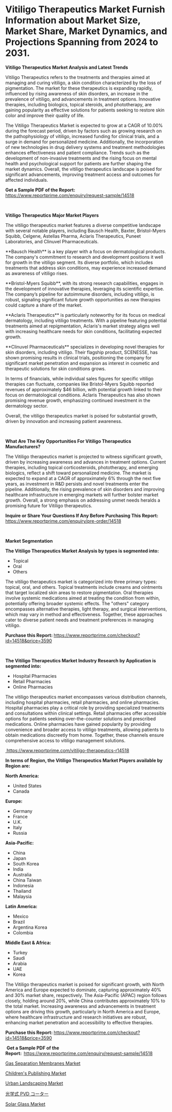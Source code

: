 <p><h1>Vitiligo Therapeutics Market Furnish Information about Market Size, Market Share, Market Dynamics, and Projections Spanning from 2024 to 2031.</h1></p><p><strong>Vitiligo Therapeutics Market Analysis and Latest Trends</strong></p>
<p><p>Vitiligo Therapeutics refers to the treatments and therapies aimed at managing and curing vitiligo, a skin condition characterized by the loss of pigmentation. The market for these therapeutics is expanding rapidly, influenced by rising awareness of skin disorders, an increase in the prevalence of vitiligo, and advancements in treatment options. Innovative therapies, including biologics, topical steroids, and phototherapy, are gaining popularity as effective solutions for patients seeking to restore skin color and improve their quality of life.</p><p>The Vitiligo Therapeutics Market is expected to grow at a CAGR of 10.00% during the forecast period, driven by factors such as growing research on the pathophysiology of vitiligo, increased funding for clinical trials, and a surge in demand for personalized medicine. Additionally, the incorporation of new technologies in drug delivery systems and treatment methodologies enhances effectiveness and patient compliance. Trends such as the development of non-invasive treatments and the rising focus on mental health and psychological support for patients are further shaping the market dynamics. Overall, the vitiligo therapeutics landscape is poised for significant advancements, improving treatment access and outcomes for affected individuals.</p></p>
<p><strong>Get a Sample PDF of the Report:&nbsp;</strong> <a href="https://www.reportprime.com/enquiry/request-sample/14518">https://www.reportprime.com/enquiry/request-sample/14518</a></p>
<p>&nbsp;</p>
<p><strong>Vitiligo Therapeutics Major Market Players</strong></p>
<p><p>The vitiligo therapeutics market features a diverse competitive landscape with several notable players, including Bausch Health, Baxter, Bristol-Myers Squibb, Celgene, Astellas Pharma, Aclaris Therapeutics, Puneet Laboratories, and Clinuvel Pharmaceuticals.</p><p>**Bausch Health** is a key player with a focus on dermatological products. The company's commitment to research and development positions it well for growth in the vitiligo segment. Its diverse portfolio, which includes treatments that address skin conditions, may experience increased demand as awareness of vitiligo rises.</p><p>**Bristol-Myers Squibb**, with its strong research capabilities, engages in the development of innovative therapies, leveraging its scientific expertise. The company’s pipeline for autoimmune disorders, including vitiligo, is robust, signaling significant future growth opportunities as new therapies could capture a share of the market.</p><p>**Aclaris Therapeutics** is particularly noteworthy for its focus on medical dermatology, including vitiligo treatments. With a pipeline featuring potential treatments aimed at repigmentation, Aclaris's market strategy aligns well with increasing healthcare needs for skin conditions, facilitating expected growth.</p><p>**Clinuvel Pharmaceuticals** specializes in developing novel therapies for skin disorders, including vitiligo. Their flagship product, SCENESSE, has shown promising results in clinical trials, positioning the company for significant market penetration and expansion as interest in cosmetic and therapeutic solutions for skin conditions grows.</p><p>In terms of financials, while individual sales figures for specific vitiligo therapies can fluctuate, companies like Bristol-Myers Squibb reported revenues of approximately $46 billion, with potential growth linked to their focus on dermatological conditions. Aclaris Therapeutics has also shown promising revenue growth, emphasizing continued investment in the dermatology sector.</p><p>Overall, the vitiligo therapeutics market is poised for substantial growth, driven by innovation and increasing patient awareness.</p></p>
<p>&nbsp;</p>
<p><strong>What Are The Key Opportunities For Vitiligo Therapeutics Manufacturers?</strong></p>
<p><p>The Vitiligo therapeutics market is projected to witness significant growth, driven by increasing awareness and advances in treatment options. Current therapies, including topical corticosteroids, phototherapy, and emerging biologics, reflect a shift toward personalized medicine. The market is expected to expand at a CAGR of approximately 6% through the next five years, as investment in R&D persists and novel treatments enter the pipeline. Additionally, the rising prevalence of skin disorders and improving healthcare infrastructure in emerging markets will further bolster market growth. Overall, a strong emphasis on addressing unmet needs heralds a promising future for Vitiligo therapeutics.</p></p>
<p><strong>Inquire or Share Your Questions If Any Before Purchasing This Report:</strong> <a href="https://www.reportprime.com/enquiry/pre-order/14518">https://www.reportprime.com/enquiry/pre-order/14518</a></p>
<p>&nbsp;</p>
<p><strong>Market Segmentation</strong></p>
<p><strong>The Vitiligo Therapeutics Market Analysis by types is segmented into:</strong></p>
<p><ul><li>Topical</li><li>Oral</li><li>Others</li></ul></p>
<p><p>The vitiligo therapeutics market is categorized into three primary types: topical, oral, and others. Topical treatments include creams and ointments that target localized skin areas to restore pigmentation. Oral therapies involve systemic medications aimed at treating the condition from within, potentially offering broader systemic effects. The "others" category encompasses alternative therapies, light therapy, and surgical interventions, which may vary in method and effectiveness. Together, these approaches cater to diverse patient needs and treatment preferences in managing vitiligo.</p></p>
<p><strong>Purchase this Report:&nbsp;</strong><a href="https://www.reportprime.com/checkout?id=14518&price=3590">https://www.reportprime.com/checkout?id=14518&price=3590</a></p>
<p>&nbsp;</p>
<p><strong>The Vitiligo Therapeutics Market Industry Research by Application is segmented into:</strong></p>
<p><ul><li>Hospital Pharmacies</li><li>Retail Pharmacies</li><li>Online Pharmacies</li></ul></p>
<p><p>The vitiligo therapeutics market encompasses various distribution channels, including hospital pharmacies, retail pharmacies, and online pharmacies. Hospital pharmacies play a critical role by providing specialized treatments and consultations within clinical settings. Retail pharmacies offer accessible options for patients seeking over-the-counter solutions and prescribed medications. Online pharmacies have gained popularity by providing convenience and broader access to vitiligo treatments, allowing patients to obtain medications discreetly from home. Together, these channels ensure comprehensive access to vitiligo management solutions.</p></p>
<p><a href="https://www.reportprime.com/vitiligo-therapeutics-r14518">&nbsp;https://www.reportprime.com/vitiligo-therapeutics-r14518</a></p>
<p><strong>In terms of Region, the Vitiligo Therapeutics Market Players available by Region are:</strong></p>
<p>
    <p> <strong> North America: </strong>
        <ul>
            <li>United States</li>
            <li>Canada</li>
        </ul>
        </p> 
    <p> <strong> Europe: </strong>
        <ul>
            <li>Germany</li>
            <li>France</li>
            <li>U.K.</li>
            <li>Italy</li>
            <li>Russia</li>
        </ul>
        </p> 
    <p> <strong> Asia-Pacific: </strong>
        <ul>
            <li>China</li>
            <li>Japan</li>
            <li>South Korea</li>
            <li>India</li>
            <li>Australia</li>
            <li>China Taiwan</li>
            <li>Indonesia</li>
            <li>Thailand</li>
            <li>Malaysia</li>
        </ul>
        </p> 
    <p> <strong> Latin America: </strong>
        <ul>
            <li>Mexico</li>
            <li>Brazil</li>
            <li>Argentina Korea</li>
            <li>Colombia</li>
        </ul>
        </p> 
    <p> <strong> Middle East & Africa: </strong>
        <ul>
            <li>Turkey</li>
            <li>Saudi</li>
            <li>Arabia</li>
            <li>UAE</li>
            <li>Korea</li>
        </ul>
    </p>
    </p>
<p><p>The Vitiligo therapeutics market is poised for significant growth, with North America and Europe expected to dominate, capturing approximately 40% and 30% market share, respectively. The Asia-Pacific (APAC) region follows closely, holding around 20%, while China contributes approximately 10% to the total market. Increasing awareness and advancements in treatment options are driving this growth, particularly in North America and Europe, where healthcare infrastructure and research initiatives are robust, enhancing market penetration and accessibility to effective therapies.</p></p>
<p><strong>Purchase this Report: </strong><a href="https://www.reportprime.com/checkout?id=14518&price=3590">https://www.reportprime.com/checkout?id=14518&price=3590</a></p>
<p>&nbsp;<strong>Get a Sample PDF of the Report:&nbsp;&nbsp;</strong><a href="https://www.reportprime.com/enquiry/request-sample/14518">https://www.reportprime.com/enquiry/request-sample/14518</a></p>
<p><strong></strong></p>
<p><p><a href="https://issuu.com/reportprime-2/docs/gas-separation-membranes-market-siz_a672d9b28d0546">Gas Separation Membranes Market</a></p><p><a href="https://www.linkedin.com/pulse/global-childrens-publishing-market-size-trends-analysis-regional-xgecf?trackingId=BkHNbCGKRqCsU%2BD3gjaGBQ%3D%3D">Children's Publishing Market</a></p><p><a href="https://www.linkedin.com/pulse/how-regional-markets-adapting-urban-landscaping-market-pzksf?trackingId=e2EOzD%2BaR4KOslYjcLGhzQ%3D%3D">Urban Landscaping Market</a></p><p><a href="https://medium.com/@maudward1907/optical-pvd-coater-market-%E3%81%AF-%E3%82%B3%E3%82%B9%E3%83%88%E7%AE%A1%E7%90%86%E3%81%A8%E5%8A%B9%E7%8E%87%E5%90%91%E4%B8%8A%E3%82%92%E5%84%AA%E5%85%88%E3%81%97%E3%81%BE%E3%81%99-%E3%81%95%E3%82%89%E3%81%AB-%E5%A0%B1%E5%91%8A%E6%9B%B8%E3%81%AF%E5%B8%82%E5%A0%B4%E3%81%AE%E9%9C%80%E8%A6%81%E9%9D%A2%E3%81%A8%E4%BE%9B%E7%B5%A6%E9%9D%A2%E3%81%AE%E4%B8%A1%E6%96%B9%E3%82%92%E3%82%AB%E3%83%90%E3%83%BC%E3%81%97%E3%81%A6%E3%81%84%E3%81%BE%E3%81%99-optical-pvd-coater-3c284bf174ac">光学式 PVD コーター</a></p><p><a href="https://issuu.com/reportprime-2/docs/solar-glass-market-size-2030.pptx_957e2195153ac8">Solar Glass Market</a></p></p>